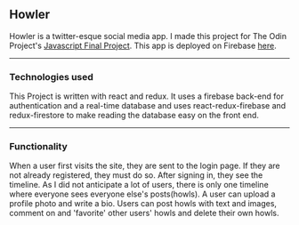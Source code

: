 ## Howler

Howler is a twitter-esque social media app. I made this project for The Odin Project's [Javascript Final Project](https://www.theodinproject.com/paths/full-stack-javascript/courses/javascript/lessons/javascript-final-project). This app is deployed on Firebase [here](https://howler-1dd33.web.app/).

---

### Technologies used

This Project is written with react and redux. It uses a firebase back-end for authentication and a real-time database and uses react-redux-firebase and redux-firestore to make reading the database easy on the front end.

---

### Functionality

When a user first visits the site, they are sent to the login page. If they are not already registered, they must do so. After signing in, they see the timeline. As I did not anticipate a lot of users, there is only one timeline where everyone sees everyone else's posts(howls). A user can upload a profile photo and write a bio. Users can post howls with text and images, comment on and 'favorite' other users' howls and delete their own howls.
